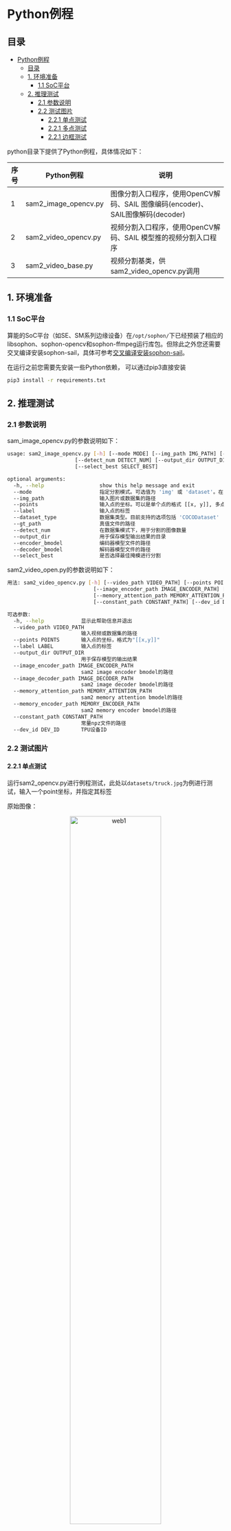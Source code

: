 # Python例程

## 目录

- [Python例程](#python例程)
  - [目录](#目录)
  - [1. 环境准备](#1-环境准备)
    - [1.1 SoC平台](#11-SoC平台)
  - [2. 推理测试](#2-推理测试)
    - [2.1 参数说明](#21-参数说明)
    - [2.2 测试图片](#22-测试图片)
      - [2.2.1 单点测试](#221-单点测试)
      - [2.2.1 多点测试](#222-多点测试)
      - [2.2.1 边框测试](#223-边框测试)

python目录下提供了Python例程，具体情况如下：

| 序号 | Python例程     | 说明                                                                |
| ---- | ------------- | ------------------------------------------------------------------ |
| 1    | sam2_image_opencv.py | 图像分割入口程序，使用OpenCV解码、SAIL 图像编码(encoder)、SAIL图像解码(decoder) |
| 2    | sam2_video_opencv.py | 视频分割入口程序，使用OpenCV解码、SAIL 模型推的视频分割入口程序 |
| 3    | sam2_video_base.py | 视频分割基类，供sam2_video_opencv.py调用 |

## 1. 环境准备

### 1.1 SoC平台

算能的SoC平台（如SE、SM系列边缘设备）在`/opt/sophon/`下已经预装了相应的libsophon、sophon-opencv和sophon-ffmpeg运行库包。但除此之外您还需要交叉编译安装sophon-sail，具体可参考[交叉编译安装sophon-sail](../../../docs/Environment_Install_Guide.md#42-交叉编译安装sophon-sail)。

在运行之前您需要先安装一些Python依赖， 可以通过pip3直接安装
```bash
pip3 install -r requirements.txt
```

## 2. 推理测试
### 2.1 参数说明
sam_image_opencv.py的参数说明如下：
```bash
usage: sam2_image_opencv.py [-h] [--mode MODE] [--img_path IMG_PATH] [--points POINTS] [--label LABEL] [--dataset_type DATASET_TYPE] [--gt_path GT_PATH]
                      [--detect_num DETECT_NUM] [--output_dir OUTPUT_DIR] [--encoder_bmodel ENCODER_BMODEL] [--decoder_bmodel DECODER_BMODEL]
                      [--select_best SELECT_BEST]

optional arguments:
  -h, --help                  show this help message and exit
  --mode                      指定分割模式。可选值为 'img' 或 'dataset'。在 'img' 模式下，需要提供图片路径(img_path)、坐标点 (points) 和标签 (label)；在 'dataset' 模式下，需要提供图片路径 (img_path)、数据集类型 (dataset_type) 和真值路径 (gt_path)。
  --img_path                  输入图片或数据集的路径
  --points                    输入点的坐标。可以是单个点的格式 [[x, y]], 多点的格式[[x1, y1], [x2, y2]] 或者矩形框的格式 [[x1, y1, w, h]]（类似于COCO数据集的边界框格式）
  --label                     输入点的标签
  --dataset_type              数据集类型。目前支持的选项包括 'COCODataset'
  --gt_path                   真值文件的路径
  --detect_num                在数据集模式下，用于分割的图像数量
  --output_dir                用于保存模型输出结果的目录
  --encoder_bmodel            编码器模型文件的路径
  --decoder_bmodel            解码器模型文件的路径
  --select_best               是否选择最佳掩模进行分割
```
sam2_video_open.py的参数说明如下：
```bash
用法: sam2_video_opencv.py [-h] [--video_path VIDEO_PATH] [--points POINTS] [--label LABEL] [--output_dir OUTPUT_DIR]
                            [--image_encoder_path IMAGE_ENCODER_PATH] [--image_decoder_path IMAGE_DECODER_PATH]
                            [--memory_attention_path MEMORY_ATTENTION_PATH] [--memory_encoder_path MEMORY_ENCODER_PATH]
                            [--constant_path CONSTANT_PATH] [--dev_id DEV_ID]

可选参数:
  -h, --help            显示此帮助信息并退出
  --video_path VIDEO_PATH
                        输入视频或数据集的路径
  --points POINTS       输入点的坐标，格式为"[[x,y]]"
  --label LABEL         输入点的标签
  --output_dir OUTPUT_DIR
                        用于保存模型的输出结果
  --image_encoder_path IMAGE_ENCODER_PATH
                        sam2 image encoder bmodel的路径
  --image_decoder_path IMAGE_DECODER_PATH
                        sam2 image decoder bmodel的路径
  --memory_attention_path MEMORY_ATTENTION_PATH
                        sam2 memory attention bmodel的路径
  --memory_encoder_path MEMORY_ENCODER_PATH
                        sam2 memory encoder bmodel的路径
  --constant_path CONSTANT_PATH
                        常量npz文件的路径
  --dev_id DEV_ID       TPU设备ID

```

### 2.2 测试图片

#### 2.2.1 单点测试 
运行sam2_opencv.py进行例程测试，此处以`datasets/truck.jpg`为例进行测试，输入一个point坐标，并指定其标签

原始图像：

<div style="text-align: center;">
  <img src="../pics/truck.jpg" alt="web1" style="width: 65%;">
</div>

```bash
python3 python/sam2_image_opencv.py --img_path datasets/images/truck.jpg --points '[[500, 375]]' --label 1 --encoder_bmodel models/bmodel/image/BM1688/image_encoder/sam2_encoder_f16_1b_2core.bmodel --decoder_bmodel models/bmodel/image/BM1688/image_decoder/sam2_decoder_f16_1b_2core.bmodel
```
输出结果为：
<div style="text-align: center;">
  <img src="../pics/truck1.jpg" alt="web1" style="width: 65%;">
</div>

#### 2.2.2 多点测试 
输入两个个point坐标，并指定其标签
```bash
python3 python/sam2_image_opencv.py --img_path datasets/images/truck.jpg --points '[[500, 375], [345, 300]]' --label 1 --encoder_bmodel models/bmodel/image/BM1688/image_encoder/sam2_encoder_f16_1b_2core.bmodel --decoder_bmodel models/bmodel/image/BM1688/image_decoder/sam2_decoder_f16_1b_2core.bmodel
```

输出结果为：
<div style="text-align: center;">
  <img src="../pics/truck2.jpg" alt="web1" style="width: 65%;">
</div>

#### 2.2.3 边框测试 

输入一个框，并指定其标签
```bash
python3 python/sam2_image_opencv.py --img_path datasets/images/truck.jpg --points '[[900, 300, 350, 350]]' --label 1 --encoder_bmodel models/bmodel/image/BM1688/image_encoder/sam2_encoder_f16_1b_2core.bmodel --decoder_bmodel models/bmodel/image/BM1688/image_decoder/sam2_decoder_f16_1b_2core.bmodel
```

输出结果为：
<div style="text-align: center;">
  <img src="../pics/truck3.jpg" alt="web1" style="width: 65%;">
</div>

## 2.3 视频测试
本测试与官方demo中测试的视频一致，为保存在文件夹中的视频帧，不过本demo同时也支持mp4和avi格式的视频分割，运行视频分割的demo，可直接通过运行sam2_video_opencv.py完成
```bash
python3 python/sam2_video_opencv.py
```
输出结果为：

<div style="text-align: center;">
  <img src="../pics/video_1.png" alt="web1" style="width: 65%;">
</div>

<div style="text-align: center;">
  <img src="../pics/video_25.png" alt="web1" style="width: 65%;">
</div>

<div style="text-align: center;">
  <img src="../pics/video_30.png" alt="web1" style="width: 65%;">
</div>

图片分别为视频的第1帧，第25帧和第30帧

## 流程图

sam2_image_opencv中的处理流程，遵循以下流程图：
<div style="text-align: center;">
  <img src="../pics/sam2_image_pipeline.jpg" alt="web1" style="width: 65%;">
</div>

sam2_video_opencv中的处理流程，遵循以下流程图：
<div style="text-align: center;">
  <img src="../pics/sam2_video_pipeline.png" alt="web1" style="width: 65%;">
</div>